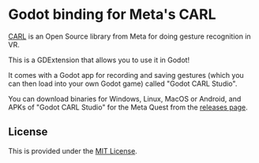 # Godot binding for Meta's CARL

[CARL](https://github.com/facebookexperimental/CARL) is an Open Source library from Meta for doing gesture recognition in VR.

This is a GDExtension that allows you to use it in Godot!

It comes with a Godot app for recording and saving gestures (which you can then load into your own Godot game) called "Godot CARL Studio".

You can download binaries for Windows, Linux, MacOS or Android, and APKs of "Godot CARL Studio" for the Meta Quest from the [releases page](https://github.com/dsnopek/godot-meta-carl/releases).

## License

This is provided under the [MIT License](https://github.com/dsnopek/godot-meta-carl/blob/main/LICENSE.txt).
